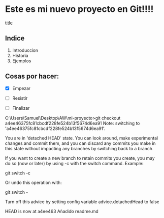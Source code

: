 # **Este es mi nuevo proyecto en Git!!!!**
[title](https://1000marcas.net/wp-content/uploads/2021/06/Git-Logo-1280x800.png)

## Indice

1. Introduccion
2. Historia
3. Ejemplos



## Cosas por hacer:
- [x] Empezar
- [ ] Resistir
- [ ] Finalizar


C:\Users\Samuel\Desktop\AW\mi-proyecto>git checkout a4ee46375fc81cbcdf228fe524b13f5674d6ea91
Note: switching to 'a4ee46375fc81cbcdf228fe524b13f5674d6ea91'.

You are in 'detached HEAD' state. You can look around, make experimental
changes and commit them, and you can discard any commits you make in this
state without impacting any branches by switching back to a branch.

If you want to create a new branch to retain commits you create, you may
do so (now or later) by using -c with the switch command. Example:

  git switch -c <new-branch-name>

Or undo this operation with:

  git switch -

Turn off this advice by setting config variable advice.detachedHead to false

HEAD is now at a4ee463 Añadido readme.md